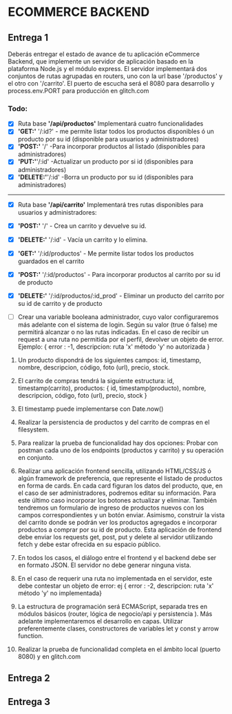# ECOMMERCE BACKEND
## Entrega 1 
Deberás entregar el estado de avance de tu aplicación eCommerce Backend, que implemente un servidor de aplicación basado en la plataforma Node.js y el módulo express. El servidor implementará dos conjuntos de rutas agrupadas en routers, uno con la url base '/productos' y el otro con '/carrito'. El puerto de escucha será el 8080 para desarrollo y process.env.PORT para producción en glitch.com
### Todo:

- [x] Ruta base **'/api/productos'** Implementará cuatro funcionalidades 
- [x] **'GET:'** '/:id?' - me permite listar todos los productos disponibles ó un producto por su id (disponible para usuarios y administradores) 
- [x] **'POST:'** '/' -Para incorporar productos al listado (disponibles para administradores) 
- [x] **'PUT:'**'/:id' -Actualizar un producto por si id (disponibles para administradores) 
- [x] **'DELETE:'**'/:id' -Borra un producto por su id (disponibles para administradores) 

---

- [x] Ruta base **'/api/carrito'** Implementará tres rutas disponibles para usuarios y administradores: 

- [x] **'POST:'** '/' - Crea un carrito y devuelve su id.
- [x] **'DELETE:'** '/:id' - Vacía un carrito y lo elimina.
- [x] **'GET:'** '/:id/productos' - Me permite listar todos los productos guardados en el carrito
- [x] **'POST:'** '/:id/productos' - Para incorporar productos al carrito por su id de producto
- [x] **'DELETE:'** '/:id/productos/:id_prod' - Eliminar un producto del carrito por su id de carrito y de producto

- [ ] Crear una variable booleana administrador, cuyo valor configuraremos más adelante con el sistema de login. Según su valor (true ó false) me permitirá alcanzar o no las rutas indicadas. En el caso de recibir un request a una ruta no permitida por el perfil, devolver un objeto de error. Ejemplo: { error : -1, descripcion: ruta 'x' método 'y' no autorizada }

1) Un producto dispondrá de los siguientes campos:  id, timestamp, nombre, descripcion, código, foto (url), precio, stock.
2) El carrito de compras tendrá la siguiente estructura: 
id, timestamp(carrito), productos: { id, timestamp(producto), nombre, descripcion, código, foto (url), precio, stock }
3) El timestamp puede implementarse con Date.now()
4) Realizar la persistencia de productos y del carrito de compras en el filesystem.

5) Para realizar la prueba de funcionalidad hay dos opciones:
Probar con postman cada uno de los endpoints (productos y carrito) y su operación en conjunto.
6) Realizar una aplicación frontend sencilla, utilizando HTML/CSS/JS ó algún framework de preferencia, que represente el listado de productos en forma de cards. En cada card figuran los datos del producto, que, en el caso de ser administradores, podremos editar su información. Para este último caso incorporar los botones actualizar y eliminar. También tendremos un formulario de ingreso de productos nuevos con los campos correspondientes y un botón enviar. Asimismo, construir la vista del carrito donde se podrán ver los productos agregados e incorporar productos a comprar por su id de producto. Esta aplicación de frontend debe enviar los requests get, post, put y delete al servidor utilizando fetch y debe estar ofrecida en su espacio público.
7)  En todos los casos, el diálogo entre el frontend y el backend debe ser en formato JSON. El servidor no debe generar ninguna vista.
8) En el caso de requerir una ruta no implementada en el servidor, este debe contestar un objeto de error: ej { error : -2, descripcion: ruta 'x' método 'y' no implementada}
9) La estructura de programación será ECMAScript, separada tres en módulos básicos (router, lógica de negocio/api y persistencia ). Más adelante implementaremos el desarrollo en capas. Utilizar preferentemente clases, constructores de variables let y const y arrow function.
10) Realizar la prueba de funcionalidad completa en el ámbito local (puerto 8080) y en glitch.com

## Entrega 2

## Entrega 3 
